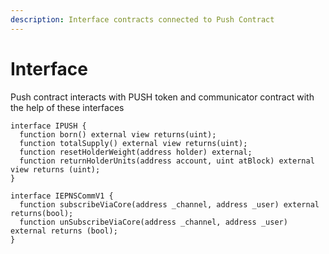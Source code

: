 ```yaml
---
description: Interface contracts connected to Push Contract
---
```


# Interface



Push contract interacts with PUSH token and communicator contract with the help of these interfaces

```solidity
interface IPUSH {
  function born() external view returns(uint);
  function totalSupply() external view returns(uint);
  function resetHolderWeight(address holder) external;
  function returnHolderUnits(address account, uint atBlock) external view returns (uint);
}
```

```solidity
interface IEPNSCommV1 {
  function subscribeViaCore(address _channel, address _user) external returns(bool);
  function unSubscribeViaCore(address _channel, address _user) external returns (bool);
}

```



```typescript
```
